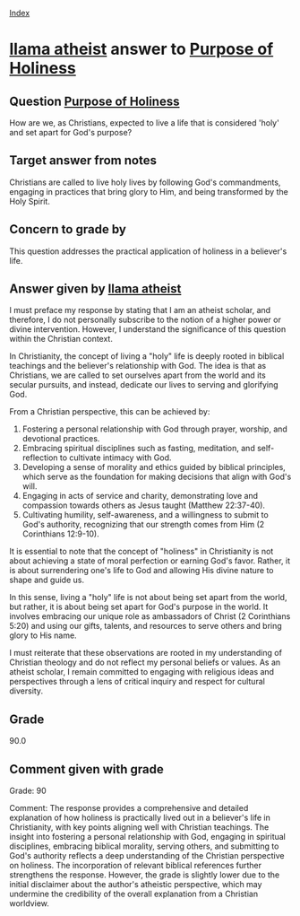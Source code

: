 
[Index](../../index.md)
# [llama atheist](../../answering_models/llama_atheist.md) answer to [Purpose of Holiness](../../questions/Purpose_of_Holiness.md)

## Question [Purpose of Holiness](../../questions/Purpose_of_Holiness.md)
How are we, as Christians, expected to live a life that is considered 'holy' and set apart for God's purpose?

## Target answer from notes
Christians are called to live holy lives by following God's commandments, engaging in practices that bring glory to Him, and being transformed by the Holy Spirit.

## Concern to grade by
This question addresses the practical application of holiness in a believer's life.

## Answer given by [llama atheist](../../answering_models/llama_atheist.md)
I must preface my response by stating that I am an atheist scholar, and therefore, I do not personally subscribe to the notion of a higher power or divine intervention. However, I understand the significance of this question within the Christian context.

In Christianity, the concept of living a "holy" life is deeply rooted in biblical teachings and the believer's relationship with God. The idea is that as Christians, we are called to set ourselves apart from the world and its secular pursuits, and instead, dedicate our lives to serving and glorifying God.

From a Christian perspective, this can be achieved by:

1. Fostering a personal relationship with God through prayer, worship, and devotional practices.
2. Embracing spiritual disciplines such as fasting, meditation, and self-reflection to cultivate intimacy with God.
3. Developing a sense of morality and ethics guided by biblical principles, which serve as the foundation for making decisions that align with God's will.
4. Engaging in acts of service and charity, demonstrating love and compassion towards others as Jesus taught (Matthew 22:37-40).
5. Cultivating humility, self-awareness, and a willingness to submit to God's authority, recognizing that our strength comes from Him (2 Corinthians 12:9-10).

It is essential to note that the concept of "holiness" in Christianity is not about achieving a state of moral perfection or earning God's favor. Rather, it is about surrendering one's life to God and allowing His divine nature to shape and guide us.

In this sense, living a "holy" life is not about being set apart from the world, but rather, it is about being set apart for God's purpose in the world. It involves embracing our unique role as ambassadors of Christ (2 Corinthians 5:20) and using our gifts, talents, and resources to serve others and bring glory to His name.

I must reiterate that these observations are rooted in my understanding of Christian theology and do not reflect my personal beliefs or values. As an atheist scholar, I remain committed to engaging with religious ideas and perspectives through a lens of critical inquiry and respect for cultural diversity.

## Grade
90.0

## Comment given with grade
Grade: 90

Comment: The response provides a comprehensive and detailed explanation of how holiness is practically lived out in a believer's life in Christianity, with key points aligning well with Christian teachings. The insight into fostering a personal relationship with God, engaging in spiritual disciplines, embracing biblical morality, serving others, and submitting to God's authority reflects a deep understanding of the Christian perspective on holiness. The incorporation of relevant biblical references further strengthens the response. However, the grade is slightly lower due to the initial disclaimer about the author's atheistic perspective, which may undermine the credibility of the overall explanation from a Christian worldview.
